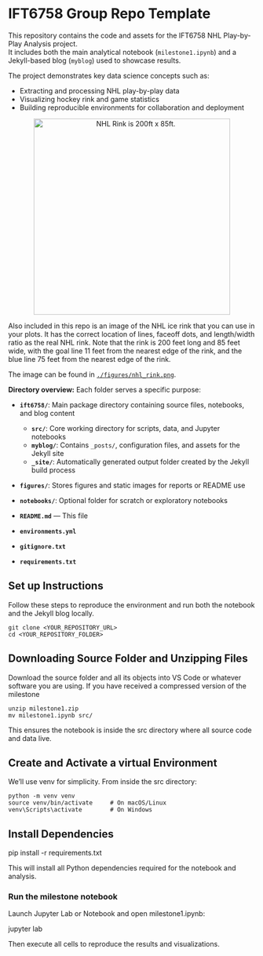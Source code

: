 # IFT6758 Group Repo Template

This repository contains the code and assets for the IFT6758 NHL Play-by-Play Analysis project.  
It includes both the main analytical notebook (`milestone1.ipynb`) and a Jekyll-based blog (`myblog`) used to showcase results.

The project demonstrates key data science concepts such as:
- Extracting and processing NHL play-by-play data  
- Visualizing hockey rink and game statistics  
- Building reproducible environments for collaboration and deployment  
<p align="center">
<img src="./figures/nhl_rink.png" alt="NHL Rink is 200ft x 85ft." width="400"/>
<p>

Also included in this repo is an image of the NHL ice rink that you can use in your plots.
It has the correct location of lines, faceoff dots, and length/width ratio as the real NHL rink.
Note that the rink is 200 feet long and 85 feet wide, with the goal line 11 feet from the nearest edge of the rink, and the blue line 75 feet from the nearest edge of the rink.

The image can be found in [`./figures/nhl_rink.png`](./figures/nhl_rink.png).

**Directory overview:**
Each folder serves a specific purpose:

- **`ift6758/`**: Main package directory containing source files, notebooks, and blog content  
  - **`src/`**: Core working directory for scripts, data, and Jupyter notebooks  
  - **`myblog/`**: Contains `_posts/`, configuration files, and assets for the Jekyll site  
  - **`_site/`**: Automatically generated output folder created by the Jekyll build process  

- **`figures/`**: Stores figures and static images for reports or README use  

- **`notebooks/`**: Optional folder for scratch or exploratory notebooks  

- **`README.md`** — This file
- **`environments.yml`**
- **`gitignore.txt`**
- **`requirements.txt`**


## Set up Instructions

Follow these steps to reproduce the environment and run both the notebook and the Jekyll blog locally. 

    git clone <YOUR_REPOSITORY_URL>
    cd <YOUR_REPOSITORY_FOLDER>

## Downloading Source Folder and Unzipping Files

Download the source folder and all its objects into VS Code or whatever software you are using. 
If you have received a compressed version of the milestone

    unzip milestone1.zip
    mv milestone1.ipynb src/

This ensures the notebook is inside the src directory where all source code and data live.

## Create and Activate a virtual Environment

We’ll use venv for simplicity. From inside the src directory:

    python -m venv venv
    source venv/bin/activate     # On macOS/Linux
    venv\Scripts\activate        # On Windows

## Install Dependencies

 pip install -r requirements.txt
 
This will install all Python dependencies required for the notebook and analysis.

### Run the milestone notebook

Launch Jupyter Lab or Notebook and open milestone1.ipynb:

jupyter lab

Then execute all cells to reproduce the results and visualizations.
